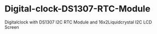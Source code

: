 # Digital-clock-DS1307-RTC-Module
Digitalclock with DS1307 I2C RTC Module and 16x2Liquidcrystal I2C LCD Screen
